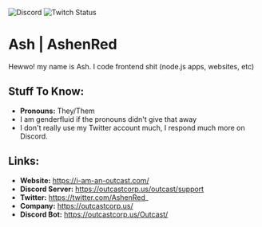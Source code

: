 ![Discord](https://img.shields.io/discord/615801226835132429)
![Twitch Status](https://img.shields.io/twitch/status/ashenred_)
# Ash | AshenRed
Hewwo! my name is Ash. I code frontend shit (node.js apps, websites, etc)

## Stuff To Know:
- **Pronouns:** They/Them
- I am genderfluid if the pronouns didn't give that away
- I don't really use my Twitter account much, I respond much more on Discord.

## Links:
- **Website:** https://i-am-an-outcast.com/
- **Discord Server:** https://outcastcorp.us/outcast/support
- **Twitter:** https://twitter.com/AshenRed_
- **Company:** https://outcastcorp.us/
- **Discord Bot:** https://outcastcorp.us/Outcast/
